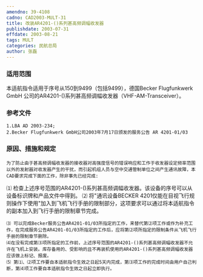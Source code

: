 ```yaml
---
amendno: 39-4108
cadno: CAD2003-MULT-31
title: 改装AR4201-()系列甚高频调幅收发器
publishdate: 2003-07-31
effdate: 2003-08-21
tags: MULT
categories: 民航总局
author: 张磊
---
```


### 适用范围 
本适航指令适用于序号从150到9499（包括9499），德国Becker Flugfunkwerk GmbH 公司的AR4201-()系列甚高频调幅收发器（VHF-AM-Transceiver）。

<!--more-->
### 参考文件
    1.LBA AD 2003-234; 
    2.Becker Flugfunkwerk GmbH公司2003年7月17日颁发的服务公告 AR 4201-01/03 

### 原因、措施和规定 
    为了防止由于甚高频调幅收发器的接收器对高强度信号的错误响应和工作于收发器设定频率范围以外的发射器对收发器产生的干扰，而引起机组人员与空中交通管制单位之间产生通讯故障，本CAD要求完成下面的工作，除非事先已经完成: 
⑴ 检查上述序号范围的AR4201-()系列甚高频调幅收发器。该设备的序号可以从设备标识牌和产品文件中得到。 
⑵ 将"通讯设备BECKER 4201仅能在目视飞行规则操作下使用"加入到飞机飞行手册的限制部分，这项要求可以通过将本适航指令的副本加入到飞行手册的限制章节完成。 

       
    ⑶ 可以完成Becker服务公告AR4201-01/03所指定的工作，来替代第⑵项工作或作为补充工作，在完成服务公告AR4201-01/03所指定的工作后，应将第⑵项所指定的限制条件从飞机飞行手册的限制章节删除。 
    ⑷在没有完成第⑶项所指定的工作前，上述序号范围的AR4201-()系列甚高频调幅收发器不允许在飞机上安装。库存备用的、受影响的且不再装机使用的AR4201-()系列甚高频调幅收发器应该做上标记、报废。 
    ⑸ 第⑴、⑵项工作要自本适航指令生效之日起5天内完成，第⑶项工作的完成时间由用户自己判断，第⑷项工作要自本适航指令生效之日起立即执行。

